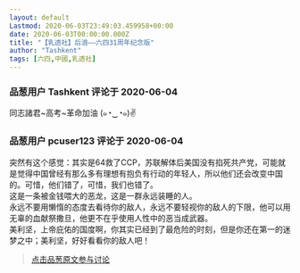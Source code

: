 ```yaml
---
layout: default
Lastmod: 2020-06-03T23:49:03.459958+00:00
date: 2020-06-03T00:00:00.000Z
title: "【乳透社】后浪——六四31周年纪念版"
author: "Tashkent"
tags: [六四,中國,乳透社]
---
```




            
### 品葱用户 **Tashkent** 评论于 2020-06-04
        
同志諸君~高考~革命加油 (๑◔‿◔๑)✌
        


            
### 品葱用户 **pcuser123** 评论于 2020-06-04
        
突然有这个感觉：其实是64救了CCP，苏联解体后美国没有掐死共产党，可能就是觉得中国曾经有那么多有理想有抱负有行动的年轻人，所以他们还会改变中国的。可惜，他们错了，可惜，我们也错了。  
这是一条被金钱喂大的恶龙，这是一群永远装睡的人。  
永远不要用懒惰的态度去看待你的敌人，永远不要轻视你的敌人的下限，他可以用无辜的血献祭撒旦，他更不在乎使用人性中的恶当成武器。  
美利坚，上帝庇佑的国度啊，你其实已经到了最危险的时刻，但是你还在第一的迷梦之中；美利坚，好好看看你的敌人吧！
        






> [点击品葱原文参与讨论](https://pincong.rocks/video/id-2260__sort_key-agree_count__sort-DESC)

